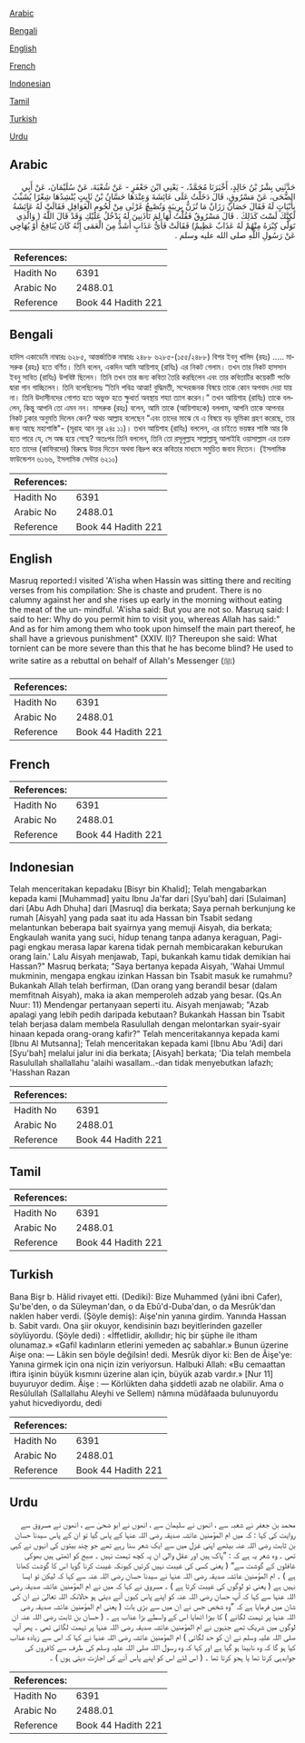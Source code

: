 [Arabic](#arabic)

[Bengali](#bengali)

[English](#english)

[French](#french)

[Indonesian](#indonesian)

[Tamil](#tamil)

[Turkish](#turkish)

[Urdu](#urdu)

## Arabic


<div dir="rtl" lang="ar" style={{fontSize:'larger',backgroundColor:'#f8f9fa',padding:20}}>
حَدَّثَنِي بِشْرُ بْنُ خَالِدٍ، أَخْبَرَنَا مُحَمَّدٌ، - يَعْنِي ابْنَ جَعْفَرٍ - عَنْ شُعْبَةَ، عَنْ سُلَيْمَانَ، عَنْ أَبِي الضُّحَى، عَنْ مَسْرُوقٍ، قَالَ دَخَلْتُ عَلَى عَائِشَةَ وَعِنْدَهَا حَسَّانُ بْنُ ثَابِتٍ يُنْشِدُهَا شِعْرًا يُشَبِّبُ بِأَبْيَاتٍ لَهُ فَقَالَ حَصَانٌ رَزَانٌ مَا تُزَنُّ بِرِيبَةٍ وَتُصْبِحُ غَرْثَى مِنْ لُحُومِ الْغَوَافِلِ فَقَالَتْ لَهُ عَائِشَةُ لَكِنَّكَ لَسْتَ كَذَلِكَ ‏.‏ قَالَ مَسْرُوقٌ فَقُلْتُ لَهَا لِمَ تَأْذَنِينَ لَهُ يَدْخُلُ عَلَيْكِ وَقَدْ قَالَ اللَّهُ ‏(‏ وَالَّذِي تَوَلَّى كِبْرَهُ مِنْهُمْ لَهُ عَذَابٌ عَظِيمٌ‏)‏ فَقَالَتْ فَأَىُّ عَذَابٍ أَشَدُّ مِنَ الْعَمَى إِنَّهُ كَانَ يُنَافِحُ أَوْ يُهَاجِي عَنْ رَسُولِ اللَّهِ صلى الله عليه وسلم ‏.‏
</div>
<div style={{backgroundColor:'#f8f9fa',padding:20, marginBottom: 10}}><table> <thead> <tr> <th>References:</th> <th></th> </tr> </thead> <tbody><tr><td>Hadith No</td><td>6391</td></tr><tr><td>Arabic No</td><td>2488.01</td></tr><tr><td>Reference</td><td>Book 44 Hadith 221</td></tr></tbody></table></div>

## Bengali


<div dir="ltr" lang="bn" style={{fontSize:'larger',backgroundColor:'#f8f9fa',padding:20}}>
হাদিস একাডেমি নাম্বারঃ ৬২৮৫, আন্তর্জাতিক নাম্বারঃ ২৪৮৮ ৬২৮৫-(১৫৫/২৪৮৮) বিশর ইবনু খালিদ (রহঃ) ..... মাসরুক (রহঃ) হতে বর্ণিত। তিনি বলেন, একদিন আমি আয়িশাহ্ (রাযিঃ) এর নিকট গেলাম। তখন তার নিকট হাসসান ইবনু সাবিত (রাযিঃ) উপবিষ্ট ছিলেন। তিনি তখন তার জন্য কবিতা তৈরি করছিলেন এবং তার কবিতাটির কয়েকটি পংক্তি দ্বারা গান গাচ্ছিলেন। তিনি বলেছিলেনঃ “তিনি পবিত্র আত্মা! বুদ্ধিমতী, সন্দেহজনক বিষয়ে তাকে কোন অপবাদ দেয়া যায় না। তিনি উদাসীনদের গোশত হতে অভুক্ত হতে ক্ষুধার্ত অবস্থায় শয্যা ত্যাগ করেন।” তখন আয়িশাহ (রাযিঃ) তাকে বললেন, কিন্তু আপনি তো এমন নন। মাসরুক (রহঃ) বলেন, আমি তাকে (আয়িশাহকে) বললাম, আপনি তাকে আপনার নিকট ঢুকার অনুমতি দিলেন কেন? অথচ আল্লাহ বলেছেন "এবং তাদের মাঝে যে এ বিষয়ে বড় ভূমিকা গ্রহণ করেছে, তার জন্য আছে মহাশাস্তি"- (সূরাহ আন নূর ২৪ঃ ১১)। তখন আয়িশাহ (রাযিঃ) বললেন, এর চাইতে ভয়ঙ্কর শাস্তি আর কি হতে পারে যে, সে অন্ধ হয়ে গেছে? অতঃপর তিনি বললেন, তিনি তো রসূলুল্লাহ সাল্লাল্লাহু আলাইহি ওয়াসাল্লাম এর তরফ হতে তাদের (কাফিরদের) বিরুদ্ধে উত্তর দিতেন অথবা বিদ্রুপ করে কবিতার মাধ্যমে সমুচিত জবাব দিতেন। (ইসলামিক ফাউন্ডেশন ৬১৬৬, ইসলামিক সেন্টার ৬২১০)
</div>
<div style={{backgroundColor:'#f8f9fa',padding:20, marginBottom: 10}}><table> <thead> <tr> <th>References:</th> <th></th> </tr> </thead> <tbody><tr><td>Hadith No</td><td>6391</td></tr><tr><td>Arabic No</td><td>2488.01</td></tr><tr><td>Reference</td><td>Book 44 Hadith 221</td></tr></tbody></table></div>

## English


<div dir="ltr" lang="en" style={{fontSize:'larger',backgroundColor:'#f8f9fa',padding:20}}>
Masruq reported:I visited 'A'isha when Hassin was sitting there and reciting verses from his compilation: She is chaste and prudent. There is no calumny against her and she rises up early in the morning without eating the meat of the un- mindful. 'A'isha said: But you are not so. Masruq said: I said to her: Why do you permit him to visit you, whereas Allah has said:" And as for him among them who took upon himself the main part thereof, he shall have a grievous punishment" (XXIV. ll)? Thereupon she said: What tornient can be more severe than this that he has become blind? He used to write satire as a rebuttal on behalf of Allah's Messenger (ﷺ)
</div>
<div style={{backgroundColor:'#f8f9fa',padding:20, marginBottom: 10}}><table> <thead> <tr> <th>References:</th> <th></th> </tr> </thead> <tbody><tr><td>Hadith No</td><td>6391</td></tr><tr><td>Arabic No</td><td>2488.01</td></tr><tr><td>Reference</td><td>Book 44 Hadith 221</td></tr></tbody></table></div>

## French


<div dir="ltr" lang="fr" style={{fontSize:'larger',backgroundColor:'#f8f9fa',padding:20}}>

</div>
<div style={{backgroundColor:'#f8f9fa',padding:20, marginBottom: 10}}><table> <thead> <tr> <th>References:</th> <th></th> </tr> </thead> <tbody><tr><td>Hadith No</td><td>6391</td></tr><tr><td>Arabic No</td><td>2488.01</td></tr><tr><td>Reference</td><td>Book 44 Hadith 221</td></tr></tbody></table></div>

## Indonesian


<div dir="ltr" lang="id" style={{fontSize:'larger',backgroundColor:'#f8f9fa',padding:20}}>
Telah menceritakan kepadaku [Bisyr bin Khalid]; Telah mengabarkan kepada kami [Muhammad] yaitu Ibnu Ja'far dari [Syu'bah] dari [Sulaiman] dari [Abu Adh Dhuha] dari [Masruq] dia berkata; Saya pernah berkunjung ke rumah [Aisyah] yang pada saat itu ada Hassan bin Tsabit sedang melantunkan beberapa bait syairnya yang memuji Aisyah, dia berkata; Engkaulah wanita yang suci, hidup tenang tanpa adanya keraguan, Pagi-pagi engkau merasa lapar karena tidak pernah membicarakan keburukan orang lain.' Lalu Aisyah menjawab, Tapi, bukankah kamu tidak demikian hai Hassan?" Masruq berkata; "Saya bertanya kepada Aisyah, 'Wahai Ummul mukminin, mengapa engkau izinkan Hassan bin Tsabit masuk ke rumahmu? Bukankah Allah telah berfirman, (Dan orang yang berandil besar (dalam memfitnah Aisyah), maka ia akan memperoleh adzab yang besar. (Qs.An Nuur: 11) Mendengar pertanyaan seperti itu. Aisyah menjawab; "Azab apalagi yang lebih pedih daripada kebutaan? Bukankah Hassan bin Tsabit telah berjasa dalam membela Rasulullah dengan melontarkan syair-syair hinaan kepada orang-orang kafir?" Telah menceritakannya kepada kami [Ibnu Al Mutsanna]; Telah menceritakan kepada kami [Ibnu Abu 'Adi] dari [Syu'bah] melalui jalur ini dia berkata; [Aisyah] berkata; 'Dia telah membela Rasulullah shallallahu 'alaihi wasallam..-dan tidak menyebutkan lafazh; 'Hasshan Razan
</div>
<div style={{backgroundColor:'#f8f9fa',padding:20, marginBottom: 10}}><table> <thead> <tr> <th>References:</th> <th></th> </tr> </thead> <tbody><tr><td>Hadith No</td><td>6391</td></tr><tr><td>Arabic No</td><td>2488.01</td></tr><tr><td>Reference</td><td>Book 44 Hadith 221</td></tr></tbody></table></div>

## Tamil


<div dir="ltr" lang="ta" style={{fontSize:'larger',backgroundColor:'#f8f9fa',padding:20}}>

</div>
<div style={{backgroundColor:'#f8f9fa',padding:20, marginBottom: 10}}><table> <thead> <tr> <th>References:</th> <th></th> </tr> </thead> <tbody><tr><td>Hadith No</td><td>6391</td></tr><tr><td>Arabic No</td><td>2488.01</td></tr><tr><td>Reference</td><td>Book 44 Hadith 221</td></tr></tbody></table></div>

## Turkish


<div dir="ltr" lang="tr" style={{fontSize:'larger',backgroundColor:'#f8f9fa',padding:20}}>
Bana Bişr b. Hâlid rivayet etti. (Dediki): Bize Muhammed (yâni ibni Cafer), Şu'be'den, o da Süleyman'dan, o da Ebû'd-Duba'dan, o da Mesrûk'dan naklen haber verdi. (Şöyle demiş): Aişe'nin yanına girdim. Yanında Hassan b. Sabit vardı. Ona şiir okuyor, kendisinin bazı beyitlerinden gazeller söylüyordu. (Şöyle dedi) : «İffetlidir, akıllıdır; hiç bir şüphe ile itham olunamaz.» «Gafil kadınların etlerini yemeden aç sabahlar.» Bunun üzerine Aişe ona: — Lâkin sen böyle değilsin! dedi. Mesrûk diyor ki: Ben de Âişe'ye: Yanına girmek için ona niçin izin veriyorsun. Halbuki Allah: «Bu cemaattan iftira işinin büyük kısmını üzerine alan için, büyük azab vardır.» [Nur 11] buyuruyor dedim. Âişe : — Körlükten daha şiddetli azab ne olabilir. Ama o Resûlullah (Sallallahu Aleyhi ve Sellem) nâmına müdâfaada bulunuyordu yahut hicvediyordu, dedi
</div>
<div style={{backgroundColor:'#f8f9fa',padding:20, marginBottom: 10}}><table> <thead> <tr> <th>References:</th> <th></th> </tr> </thead> <tbody><tr><td>Hadith No</td><td>6391</td></tr><tr><td>Arabic No</td><td>2488.01</td></tr><tr><td>Reference</td><td>Book 44 Hadith 221</td></tr></tbody></table></div>

## Urdu


<div dir="rtl" lang="ur" style={{fontSize:'larger',backgroundColor:'#f8f9fa',padding:20}}>
محمد بن جعفر نے شعبہ سے ، انھوں نے سلیمان سے ، انھوں نے ابو ضحیٰ سے ، انھوں نے مسروق سے روایت کی کہا : کہ میں ام المؤمنین عائشہ صدیقہ رضی اللہ عنہا کے پاس گیا تو ان کے پاس سیدنا حسان بن ثابت رضی اللہ عنہ بیٹھے اپنی غزل میں سے ایک شعر سنا رہے تھے جو چند بیتوں کی انہوں نے کہی تھی ۔ وہ شعر یہ ہے کہ : ”پاک ہیں اور عقل والی ان پہ کچھ تہمت نہیں ۔ صبح کو اٹھتی ہیں بھوکی غافلوں کے گوشت سے“ ( یعنی کسی کی غیبت نہیں کرتیں کیونکہ غیبت کرنا گویا اس کا گوشت کھانا ہے ) ۔ ام المؤمنین عائشہ صدیقہ رضی اللہ عنہا نے سیدنا حسان رضی اللہ عنہ سے کہا کہ لیکن تو ایسا نہیں ہے ( یعنی تو لوگوں کی غیبت کرتا ہے ) ۔ مسروق نے کہا کہ میں نے ام المؤمنین عائشہ صدیقہ رضی اللہ عنہا سے کہا کہ آپ حسان رضی اللہ عنہ کو اپنے پاس کیوں آنے دیتی ہو حالانکہ اللہ تعالیٰ نے ان کی شان میں فرمایا ہے کہ ”وہ شخص جس نے ان میں سے بڑی بات ( یعنی ام المؤمنین عائشہ صدیقہ رضی اللہ عنہا پر تہمت لگانے ) کا بیڑا اٹھایا اس کے واسطے بڑا عذاب ہے ۔ ( حسان بن ثابت رضی اللہ عنہ ان لوگوں میں شریک تھے جنہوں نے ام المؤمنین عائشہ صدیقہ رضی اللہ عنہا پر تہمت لگائی تھی ۔ پھر آپ صلی اللہ علیہ وسلم نے ان کو حد لگائی ) ام المؤمنین عائشہ رضی اللہ عنہا نے کہا کہ اس سے زیادہ عذاب کیا ہو گا کہ وہ نابینا ہو گیا ہے اور کہا کہ وہ رسول اللہ صلی اللہ علیہ وسلم کی طرف سے کافروں کی جوابدہی کرتا تھا یا ہجو کرتا تھا ۔ ( اس لئے اس کو اپنے پاس آنے کی اجازت دیتی ہوں ) ۔
</div>
<div style={{backgroundColor:'#f8f9fa',padding:20, marginBottom: 10}}><table> <thead> <tr> <th>References:</th> <th></th> </tr> </thead> <tbody><tr><td>Hadith No</td><td>6391</td></tr><tr><td>Arabic No</td><td>2488.01</td></tr><tr><td>Reference</td><td>Book 44 Hadith 221</td></tr></tbody></table></div>
